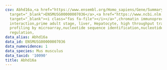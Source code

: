 ```yaml
---
csv: Abhd16a,<a href="https://www.ensembl.org/Homo_sapiens/Gene/Summary?db=core;g=ENSMUSG00000007036"
  target="_blank">ENSMUSG00000007036</a>,<a href="https://www.ncbi.nlm.nih.gov/pubmed/23834426"
  target="_blank"><i class="fas fa-file"></i></a>",chromatin immunoprecipitation assay,direct
  interaction,prime adult stage, liver, Hepatocyte, high throughput transcription
  profiling by microarray,nucleotide sequence identification,nucleotide sequence identification,transcriptional
  regulation,
data_alias: Abhd16a
data_id: ENSMUSG00000007036
data_numevidence: 1
data_species: Mus musculus
data_taxid: '10090'
title: Abhd16a
---
```

